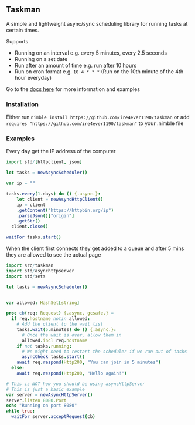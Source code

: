 ## Taskman

A simple and lightweight async/sync scheduling library for running tasks at certain times.

Supports
- Running on an interval e.g. every 5 minutes, every 2.5 seconds
- Running on a set date
- Run after an amount of time e.g. run after 10 hours
- Run on cron format e.g. `10 4 * * *` (Run on the 10th minute of the 4th hour everyday)

Go to the [docs here](https://tempdocs.netlify.app/taskman/stable) for more information and examples

### Installation
Either run `nimble install https://github.com/ire4ever1190/taskman`
or add `requires "https://github.com/ire4ever1190/taskman"` to your .nimble file

### Examples

Every day get the IP address of the computer
```nim
import std/[httpclient, json]

let tasks = newAsyncScheduler()

var ip = ""

tasks.every(1.days) do () {.async.}:
	let client = newAsyncHttpClient()
	ip = client
    .getContent("https://httpbin.org/ip")
    .parseJson()["origin"]
    .getStr()
  client.close()

waitFor tasks.start()
```

When the client first connects they get added to a queue and after 5 mins they are
allowed to see the actual page
```nim
import src/taskman
import std/asynchttpserver
import std/sets

let tasks = newAsyncScheduler()


var allowed: HashSet[string]

proc cb(req: Request) {.async, gcsafe.} =
  if req.hostname notin allowed:
    # Add the client to the wait list
    tasks.wait(5.minutes) do () {.async.}:
      # Once the wait is over, allow them in
      allowed.incl req.hostname
    if not tasks.running:
      # We might need to restart the scheduler if we ran out of tasks
      asyncCheck tasks.start()
    await req.respond(Http200, "You can join in 5 minutes")
  else:
    await req.respond(Http200, "Hello again!")

# This is NOT how you should be using asyncHttpServer
# This is just a basic example
var server = newAsyncHttpServer()
server.listen 8080.Port
echo "Running on port 8080"
while true:
  waitFor server.acceptRequest(cb)
```
